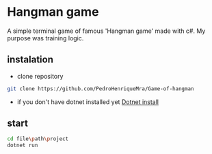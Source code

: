 # Hangman game

A simple terminal game of famous 'Hangman game' made with c#. My purpose was training logic.

## instalation

- clone repository
```bash
git clone https://github.com/PedroHenriqueMra/Game-of-hangman
```

- if you don't have dotnet installed yet
[Dotnet install](https://dotnet.microsoft.com/en-us/download)

## start
``` bash
cd file\path\project
dotnet run
```

